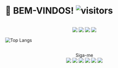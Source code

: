 # 🚀 BEM-VINDOS! ![visitors](https://visitor-badge.glitch.me/badge?page_id=josenilto.josenilto)

<p align=center>
  <br>
  <a target="_blank" href="https://www.python.org/downloads/" title="Python Version"><img src="https://img.shields.io/badge/Python Releases-%3E=_2.0.x-yellow.svg"></a>
  <a target="_blank" href="https://www.php.net/releases/index.php" title="Php Version"><img src="https://img.shields.io/badge/Php Releases-%3E=_3.0.x-blue.svg"></a>
  <a target="_blank" href="https://nodejs.org/en/about/releases/" title="NodeJS Version"><img src="https://img.shields.io/badge/NodeJS Releases-%3E=_9.x-green.svg"></a>
  <a target="_blank" href="https://laravel.com/docs/5.8/releases" title="Laravel Version"><img src="https://img.shields.io/badge/Laravel Releases-%3E=_4.x-red.svg"></a>  
  <br>
</p>

![Top Langs](https://github-readme-stats.vercel.app/api/top-langs/?username=josenilto)

<p align=center>
<br>
  Siga-me
<br>
  <a target="_blank" href="https://www.linkedin.com/in/josenilto/"><img src="https://img.shields.io/badge/LinkedIn-0077B5?style=for-the-badge&logo=linkedin&logoColor=white"></a>
  <a target="_blank" href="https://api.whatsapp.com/send?phone=5521981918601&text=Ol%C3%A1%20bem-vindo!%20Ao%20whatsapp%20do%20Josenilto"><img src="https://img.shields.io/badge/WhatsApp-25D366?style=for-the-badge&logo=whatsapp&logoColor=white"></a>
  <a target="_blank" href="#"><img src="https://img.shields.io/badge/Discord-7289DA?style=for-the-badge&logo=discord&logoColor=white"></a>
  <a target="_blank" href="#"><img src="https://img.shields.io/badge/Slack-4A154B?style=for-the-badge&logo=slack&logoColor=white"></a>
  <a target="_blank" href="#"><img src="https://img.shields.io/badge/Microsoft_Teams-6264A7?style=for-the-badge&logo=microsoft-teams&logoColor=white"></a>
  <a target="_blank" href="#"><img src="https://img.shields.io/badge/Bitbucket-330F63?style=for-the-badge&logo=bitbucket&logoColor=white"></a>
</p>
